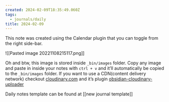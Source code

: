 ```yaml
---
created: 2024-02-09T18:35:49.060Z
tags:
  - journals/daily
title: 2024-02-09
---
```


This note was created using the Calendar plugin that you can toggle from the right side-bar.

![[Pasted image 20221108215117.png]]

Oh and btw, this image is stored inside `_bin/images` folder. Copy any image and paste in inside your notes with `ctrl + v` and it’ll automatically be copied to the `_bin/images` folder. If you want to  use a CDN(content delivery network) checkout [cloudinary.com](https://cloudinary.com/) and it’s plugin [obsidian-cloudinary-uploader](https://github.com/jordanhandy/obsidian-cloudinary-uploader)

Daily notes template can be found at [[new journal template]]


